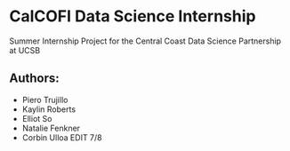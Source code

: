 # CalCOFI Data Science Internship
Summer Internship Project for the Central Coast Data Science Partnership at UCSB

## **Authors:**
* Piero Trujillo
* Kaylin Roberts
* Elliot So
* Natalie Fenkner
* Corbin Ulloa EDIT 7/8
